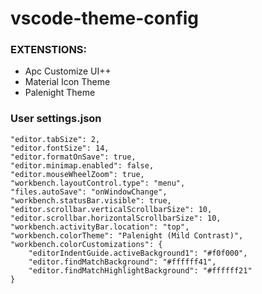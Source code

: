 # vscode-theme-config

### EXTENSTIONS:
- Apc Customize UI++
- Material Icon Theme
- Palenight Theme

### User settings.json

```
"editor.tabSize": 2,
"editor.fontSize": 14,
"editor.formatOnSave": true,
"editor.minimap.enabled": false,
"editor.mouseWheelZoom": true,
"workbench.layoutControl.type": "menu",
"files.autoSave": "onWindowChange",
"workbench.statusBar.visible": true,
"editor.scrollbar.verticalScrollbarSize": 10,
"editor.scrollbar.horizontalScrollbarSize": 10,
"workbench.activityBar.location": "top",
"workbench.colorTheme": "Palenight (Mild Contrast)",
"workbench.colorCustomizations": {
    "editorIndentGuide.activeBackground1": "#f0f000",
    "editor.findMatchBackground": "#ffffff41",
    "editor.findMatchHighlightBackground": "#ffffff21"
}
```
